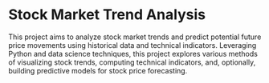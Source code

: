 # Stock Market Trend Analysis 

This project aims to analyze stock market trends and predict potential future price movements using historical data and technical indicators. Leveraging Python and data science techniques, this project explores various methods of visualizing stock trends, computing technical indicators, and, optionally, building predictive models for stock price forecasting.

